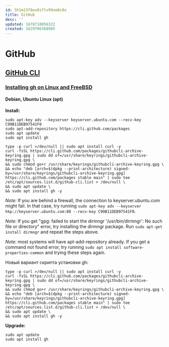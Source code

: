 ```yaml
---
id: 5h1m13f8ws0iftv99xm8c8o
title: GitHub
desc: ''
updated: 1678710056322
created: 1629706368985
---
```

GitHub
======

## [GitHub CLI](https://cli.github.com/)

### [Installing gh on Linux and FreeBSD](https://github.com/cli/cli/blob/trunk/docs/install_linux.md)

#### Debian, Ubuntu Linux (apt)

**Install:**

```
sudo apt-key adv --keyserver keyserver.ubuntu.com --recv-key C99B11DEB97541F0
sudo apt-add-repository https://cli.github.com/packages
sudo apt update
sudo apt install gh
```

```
type -p curl >/dev/null || sudo apt install curl -y
curl -fsSL https://cli.github.com/packages/githubcli-archive-keyring.gpg | sudo dd of=/usr/share/keyrings/githubcli-archive-keyring.gpg \
&& sudo chmod go+r /usr/share/keyrings/githubcli-archive-keyring.gpg \
&& echo "deb [arch=$(dpkg --print-architecture) signed-by=/usr/share/keyrings/githubcli-archive-keyring.gpg] https://cli.github.com/packages stable main" | sudo tee /etc/apt/sources.list.d/github-cli.list > /dev/null \
&& sudo apt update \
&& sudo apt install gh -y
```

*Note:* If you are behind a firewall, the connection to keyserver.ubuntu.com might fail. In that case, try running `sudo apt-key adv --keyserver hkp://keyserver.ubuntu.com:80 --recv-key C99B11DEB97541F0`.

*Note:* If you get "gpg: failed to start the dirmngr '/usr/bin/dirmngr': No such file or directory" error, try installing the dirmngr package. Run `sudo apt-get install dirmngr` and repeat the steps above.

*Note:* most systems will have apt-add-repository already. If you get a command not found error, try running `sudo apt install software-properties-common` and trying these steps again.

Новый вариант скрипта установки gh:

```
type -p curl >/dev/null || sudo apt install curl -y
curl -fsSL https://cli.github.com/packages/githubcli-archive-keyring.gpg | sudo dd of=/usr/share/keyrings/githubcli-archive-keyring.gpg \
&& sudo chmod go+r /usr/share/keyrings/githubcli-archive-keyring.gpg \
&& echo "deb [arch=$(dpkg --print-architecture) signed-by=/usr/share/keyrings/githubcli-archive-keyring.gpg] https://cli.github.com/packages stable main" | sudo tee /etc/apt/sources.list.d/github-cli.list > /dev/null \
&& sudo apt update \
&& sudo apt install gh -y
```

**Upgrade:**

```
sudo apt update
sudo apt install gh
```
